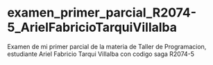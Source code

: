 # examen_primer_parcial_R2074-5_ArielFabricioTarquiVillalba
Examen de mi primer parcial de la materia de Taller de Programacion, estudiante Ariel Fabricio Tarqui Villalba con codigo saga R2074-5
